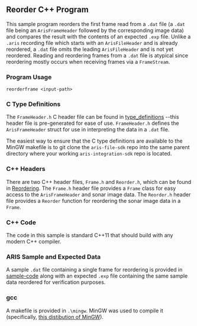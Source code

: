 ## Reorder C++ Program

This sample program reorders the first frame read from a `.dat` file
(a `.dat` file being an `ArisFrameHeader` followed by the corresponding image data) and compares the result with the contents of an expected `.exp` file. Unlike a `.aris` recording file which starts with an `ArisFileHeader` and is already reordered, a `.dat` file omits the leading `ArisFileHeader` and is not yet reordered. Reading and reordering frames from a `.dat` file is atypical since reordering mostly occurs when receiving frames via a `FrameStream`.

### Program Usage

    reorderframe <input-path>

### C Type Definitions

The `FrameHeader.h` C header file can be found in
[type_definitions](https://github.com/SoundMetrics/aris-file-sdk/tree/master/type-definitions)
--this header file is pre-generated for ease of use. `FrameHeader.h` defines the `ArisFrameHeader` struct for use in interpreting the data in a `.dat` file.

The easiest way to ensure that the C type definitions are available to the MinGW makefile is to git clone the `aris-file-sdk` repo into the same parent directory where your working `aris-integration-sdk` repo is located. 

### C++ Headers

There are two C++ header files, `Frame.h` and `Reorder.h`, which can be found in [Reordering](https://github.com/SoundMetrics/aris-integration-sdk/tree/master/common/code/Reordering). The `Frame.h` header file provides a `Frame` class for easy access to the `ArisFrameHeader` and sonar image data. The `Reorder.h` header file provides a `Reorder` function for reordering the sonar image data in a `Frame`.

### C++ Code

The code in this sample is standard C++11 that should build with any modern C++ compiler.

### ARIS Sample and Expected Data
A sample `.dat` file containing a single frame for reordering is provided in
[sample-code](https://github.com/SoundMetrics/aris-integration-sdk/tree/master/sample-code) along with an expected `.exp` file containing the same sample data reordered for verification purposes.

### gcc

A makefile is provided in `.\mingw`. MinGW was used to compile it (specifically,
[this distibution of MinGW](https://sourceforge.net/projects/mingw-w64)).
